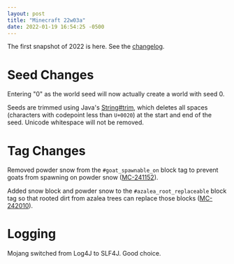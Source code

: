 ```yaml
---
layout: post
title: "Minecraft 22w03a"
date: 2022-01-19 16:54:25 -0500
---
```


The first snapshot of 2022 is here. See the [changelog](https://www.minecraft.net/en-us/article/minecraft-snapshot-22w03a).

# Seed Changes

Entering "0" as the world seed will now actually create a world with seed 0.

Seeds are trimmed using Java's [String#trim](https://docs.oracle.com/en/java/javase/17/docs/api/java.base/java/lang/String.html#trim()), which deletes all spaces (characters with codepoint less than `U+0020`) at the start and end of the seed. Unicode whitespace will not be removed.

# Tag Changes

Removed powder snow from the `#goat_spawnable_on` block tag to prevent goats from spawning on powder snow ([MC-241152](https://bugs.mojang.com/browse/MC-241152)).

Added snow block and powder snow to the `#azalea_root_replaceable` block tag so that rooted dirt from azalea trees can replace those blocks ([MC-242010](https://bugs.mojang.com/browse/MC-242010)).

# Logging

Mojang switched from Log4J to SLF4J. Good choice.

